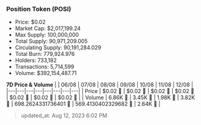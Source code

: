 
  ### Position Token (POSI)
  - Price: $0.02
  - Market Cap: $2,017,199.24
  - Max Supply: 100,000,000
  - Total Supply: 90,971,209.005
  - Circulating Supply: 90,191,284.029
  - Total Burn: 779,924.976
  - Holders: 733,182
  - Transactions: 5,714,599
  - Volume: $392,154,487.71

  **7D Price & Volume**
  | | 06&#x2F;08 | 07&#x2F;08 | 08&#x2F;08 | 09&#x2F;08 | 10&#x2F;08 | 11&#x2F;08 | 12&#x2F;08 |
  |---|---|---|---|---|---|---|---|
  | Price | $0.02 🚀 | $0.02 🔻 | $0.02 🚀 | $0.02 🚀 | $0.02 🚀 | $0.02 🔻 | $0.02 🔻 |
  | Volume | 6.86K 🚀 | 3.45K 🔻 | 1.98K 🔻 | 3.82K 🚀 | 698.2624331736401 🔻 | 569.4130402329682 🔻 | 2.64K 🚀 |

  > updated_at: Aug 12, 2023 6:02 PM
